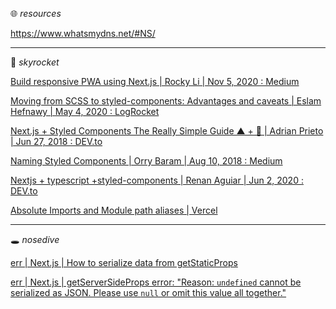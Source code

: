 🌐 _resources_

https://www.whatsmydns.net/#NS/

---

🚀 _skyrocket_ 

[Build responsive PWA using Next.js | Rocky Li | Nov 5, 2020 : Medium](https://rockyli.medium.com/build-responsive-pwa-using-next-js-ac437adac5b3) 

[Moving from SCSS to styled-components: Advantages and caveats | Eslam Hefnawy | May 4, 2020 : LogRocket]()

[Next.js + Styled Components The Really Simple Guide ▲ + 💅 | Adrian Prieto | Jun 27, 2018 : DEV.to](https://dev.to/aprietof/nextjs--styled-components-the-really-simple-guide----101c)

[Naming Styled Components | Orry Baram | Aug 10, 2018 : Medium](https://medium.com/inturn-eng/naming-styled-components-d7097950a245)

[Nextjs + typescript +styled-components | Renan Aguiar | Jun 2, 2020 : DEV.to](https://dev.to/rffaguiar/nextjs-typescript-styled-components-1i3m)

[Absolute Imports and Module path aliases | Vercel](https://nextjs.org/docs/advanced-features/module-path-aliases)

---

🕳️ _nosedive_

[err | Next.js | How to serialize data from getStaticProps](https://stackoverflow.com/questions/66106776/error-how-to-serialize-data-from-getstaticprops-next-js)

[err | Next.js | getServerSideProps error: "Reason: `undefined` cannot be serialized as JSON. Please use `null` or omit this value all together."](https://github.com/vercel/next.js/discussions/11209)
